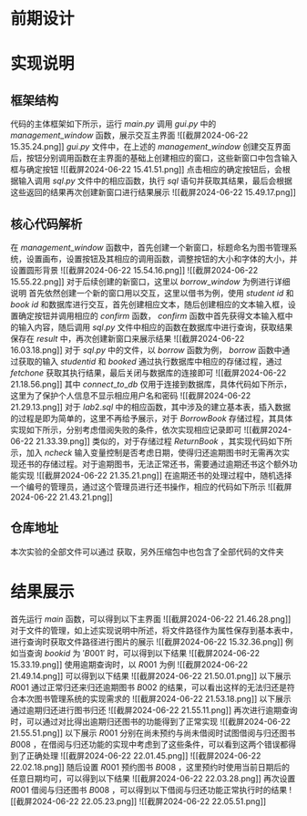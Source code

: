 # 前期设计
# 实现说明
## 框架结构
代码的主体框架如下所示，运行 $main.py$ 调用 $gui.py$ 中的 $management\_window$ 函数，展示交互主界面
![[截屏2024-06-22 15.35.24.png]]
 $gui.py$ 文件中，在上述的 $management\_window$ 创建交互界面后，按钮分别调用函数在主界面的基础上创建相应的窗口，这些新窗口中包含输入框与确定按钮
![[截屏2024-06-22 15.41.51.png]]
点击相应的确定按钮后，会根据输入调用 $sql.py$ 文件中的相应函数，执行 $sql$ 语句并获取其结果，最后会根据这些返回的结果再次创建新窗口进行结果展示
![[截屏2024-06-22 15.49.17.png]]
## 核心代码解析
在 $management\_window$ 函数中，首先创建一个新窗口，标题命名为图书管理系统，设置画布，设置按钮及其相应的调用函数，调整按钮的大小和字体的大小，并设置圆形背景
![[截屏2024-06-22 15.54.16.png]]
![[截屏2024-06-22 15.55.22.png]]
对于后续创建的新窗口，这里以 $borrow\_window$ 为例进行详细说明
首先依然创建一个新的窗口用以交互，这里以借书为例，使用 $student\ id$ 和 $book\ id$ 和数据库进行交互，首先创建相应文本，随后创建相应的文本输入框，设置确定按钮并调用相应的 $confirm$ 函数， $confirm$ 函数中首先获得文本输入框中的输入内容，随后调用 $sql.py$ 文件中相应的函数在数据库中进行查询，获取结果保存在 $result$ 中，再次创建新窗口来展示结果
![[截屏2024-06-22 16.03.18.png]]
对于 $sql.py$ 中的文件，以 $borrow$ 函数为例， $borrow$ 函数中通过获取的输入 $studentid$ 和 $booked$ 通过执行数据库中相应的存储过程，通过 $fetchone$ 获取其执行结果，最后关闭与数据库的连接即可
![[截屏2024-06-22 21.18.56.png]]
其中 $connect\_to\_db$ 仅用于连接到数据库，具体代码如下所示，这里为了保护个人信息不显示相应用户名和密码
![[截屏2024-06-22 21.29.13.png]]
对于 $lab2.sql$ 中的相应函数，其中涉及的建立基本表，插入数据的过程是即为简单的，这里不再给予展示，对于 $BorrowBook$ 存储过程，其具体实现如下所示，分别考虑借阅失败的条件，依次实现相应记录即可
![[截屏2024-06-22 21.33.39.png]]
类似的，对于存储过程 $ReturnBook$ ，其实现代码如下所示，加入 $ncheck$ 输入变量控制是否考虑日期，使得归还逾期图书时无需再次实现还书的存储过程。对于逾期图书，无法正常还书，需要通过逾期还书这个额外功能实现
![[截屏2024-06-22 21.35.21.png]]
在逾期还书的处理过程中，随机选择一个编号的管理员，通过这个管理员进行还书操作，相应的代码如下所示
![[截屏2024-06-22 21.43.21.png]]
## 仓库地址
本次实验的全部文件可以通过  获取，另外压缩包中也包含了全部代码的文件夹
# 结果展示
首先运行 $main$ 函数，可以得到以下主界面
![[截屏2024-06-22 21.46.28.png]]
对于文件的管理，如上述实现说明中所述，将文件路径作为属性保存到基本表中，进行查询时获取文件路径进行图片的展示
![[截屏2024-06-22 15.32.36.png]]
例如当查询 $bookid$ 为 $'B001'$ 时，可以得到以下结果
![[截屏2024-06-22 15.33.19.png]]
使用逾期查询时，以 $R001$ 为例
![[截屏2024-06-22 21.49.14.png]]
可以得到以下结果
![[截屏2024-06-22 21.50.01.png]]
以下展示 $R001$ 通过正常归还来归还逾期图书 $B002$ 的结果，可以看出这样的无法归还是符合本次图书管理系统的实现需求的
![[截屏2024-06-22 21.53.18.png]]
以下展示通过逾期归还进行图书归还
![[截屏2024-06-22 21.55.11.png]]
再次进行逾期查询时，可以通过对比得出逾期归还图书的功能得到了正常实现
![[截屏2024-06-22 21.55.51.png]]
以下展示 $R001$ 分别在尚未预约与尚未借阅时试图借阅与归还图书 $B008$ ，在借阅与归还功能的实现中考虑到了这些条件，可以看到这两个错误都得到了正确处理
![[截屏2024-06-22 22.01.45.png]]
![[截屏2024-06-22 22.02.18.png]]
随后设置 $R001$ 预约图书 $B008$ ，这里预约时使用当前日期后的任意日期均可，可以得到以下结果
![[截屏2024-06-22 22.03.28.png]]
再次设置 $R001$ 借阅与归还图书 $B008$ ，可以得到以下借阅与归还功能正常执行时的结果
![[截屏2024-06-22 22.05.23.png]]
![[截屏2024-06-22 22.05.51.png]]
